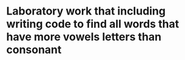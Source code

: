 # Laboratory work that including writing code to find all words that have more vowels letters than consonant
